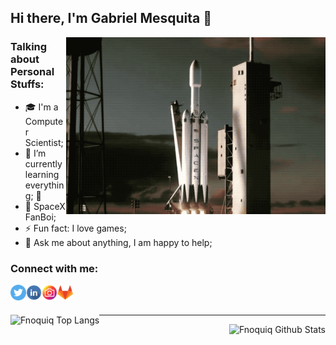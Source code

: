## Hi there, I'm Gabriel Mesquita 👋

<img align="right" alt="rocket" width="415px" src="https://github.com/fnoquiq/fnoquiq/blob/master/.github/assets/rocket.gif"/>

### Talking about Personal Stuffs:

- 🎓 I'm a Computer Scientist;
- 🚀 I’m currently learning everything; 🤣
- 🔭 SpaceX FanBoi;
- ⚡ Fun fact: I love games;
- 💬 Ask me about anything, I am happy to help;

### Connect with me:

[<img align="left" alt="twitter | Twitter" width="25px" src="https://github.com/fnoquiq/fnoquiq/blob/master/.github/assets/twitter.png" />][twitter]
[<img align="left" alt="linkedin | LinkedIn" width="25px" src="https://github.com/fnoquiq/fnoquiq/blob/master/.github/assets/linkedin.png" />][linkedin]
[<img align="left" alt="instagram | Instagram" width="25px" src="https://github.com/fnoquiq/fnoquiq/blob/master/.github/assets/instagram.png" />][instagram]
[<img align="left" alt="gitlab | Instagram" width="25px" src="https://github.com/fnoquiq/fnoquiq/blob/master/.github/assets/gitlab.png" />][gitlab]

[twitter]: https://twitter.com/fnoquiq
[linkedin]: https://www.linkedin.com/in/gabriel-mesquita-555305181/
[instagram]: https://www.instagram.com/gabrielmesquita01
[gitlab]: https://gitlab.com/fnoquiq

<br/><br/>

<img align="left" alt="Fnoquiq Top Langs" src="https://github-readme-stats.vercel.app/api/top-langs/?username=fnoquiq" />

---

<img align="right" alt="Fnoquiq Github Stats" src="https://github-readme-stats.codestackr.vercel.app/api?username=fnoquiq&show_icons=true&hide_border=true" />